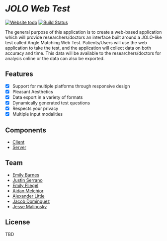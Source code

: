 # *JOLO Web Test*
[![Website todo](https://img.shields.io/website-up-down-green-red/http/todo)](http://todo)
[![Build Status](https://travis-ci.com/malinoskj2/JOLO-Web-Test.svg?branch=master)](https://travis-ci.com/malinoskj2/JOLO-Web-Test)

The general purpose of this application is to create a web-based application which will provide researchers/doctors an interface built around a JOLO-like test called Angle Matching Web Test. Patients/Users will use the web application to take the test, and the application will collect data on both accuracy and time. This data will be available to the researchers/doctors for analysis online or the data can also be exported. 

## Features
- [x] Support for multiple platforms through responsive design
- [x] Pleasant Aesthetics
- [x] Data export in a variety of formats
- [x] Dynamically generated test questions
- [x] Respects your privacy
- [x] Multiple input modalities

## Components
- [Client](client)
- [Server](server)

## Team 
- [Emily Barnes](https://github.com/emilyb27)
- [Justin Serrano](https://github.com/Jserrano331)
- [Emily Fliegel](https://github.com/efliegel58)
- [Aidan Melchior](https://github.com/AMelchior)
- [Alexander Little](https://github.com/LurkerBro)
- [Jacob Dominguez](https://github.com/JakeDominguez)
- [Jesse Malinosky](https://github.com/malinoskj2)

## License
TBD

